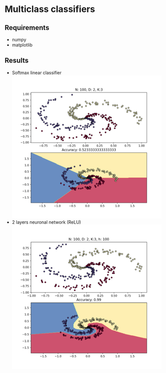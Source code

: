 # Multiclass classifiers

## Requirements
* numpy
* matplotlib

## Results
* Softmax linear classifier
  <img src="softmax.png" alt="Softmax linear classifier" width="600px" />
* 2 layers neuronal network (ReLU)
  <img src="net.png" alt="2 layers neuronal network" width="600px" />
